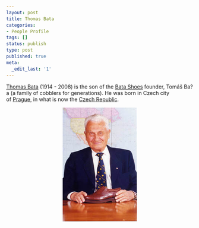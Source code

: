 ```yaml
---
layout: post
title: Thomas Bata
categories:
- People Profile
tags: []
status: publish
type: post
published: true
meta:
  _edit_last: '1'
---
```

<a class="vt-p" href="http://en.wikipedia.org/wiki/Thomas_J._Bata">Thomas Bata</a> (1914 - 2008) is the son of the <a class="vt-p" href="http://en.wikipedia.org/wiki/Bata_Shoes">Bata Shoes</a> founder, Tomáš Ba?a (a family of cobblers for generations). He was born in Czech city of <a class="vt-p" title="Prague" href="http://en.wikipedia.org/wiki/Prague">Prague</a>, in what is now the <a class="vt-p" title="Czech Republic" href="http://en.wikipedia.org/wiki/Czech_Republic">Czech Republic</a>.
<p style="text-align: center;"><img class="size-full wp-image-963 aligncenter" title="bata1" src="/img/bata1.jpg" alt="" width="200" height="307" /></p>
